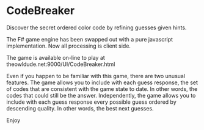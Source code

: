 # CodeBreaker
Discover the secret ordered color code by refining guesses given hints.

The F# game engine has been swapped out with a pure javascript implementation. Now all processing is client side.

The game is available on-line to play at theowldude.net:9000/UI/CodeBreaker.html

Even if you happen to be familiar with this game, there are two unusual features. 
The game allows you to include with each guess response, the set of codes that are consistent with
the game state to date. In other words, the codes that could still be the answer. Independently, the 
game allows you to include with each guess response every possible guess ordered by descending quality. 
In other words, the best next guesses.

Enjoy
